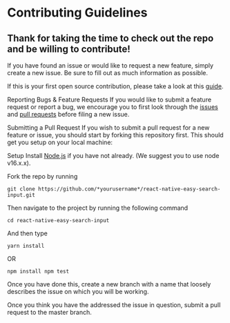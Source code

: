 # Contributing Guidelines

## Thank for taking the time to check out the repo and be willing to contribute!

If you have found an issue or would like to request a new feature, simply create a new issue. Be sure to fill out as much information as possible.

If this is your first open source contribution, please take a look at this [guide](https://github.com/freeCodeCamp/how-to-contribute-to-open-source).

Reporting Bugs & Feature Requests If you would like to submit a feature request or report a bug, we encourage you to first look through the [issues](https://github.com/acgtwentyone/react-native-easy-search-input/issues) and [pull requests](https://github.com/acgtwentyone/react-native-easy-search-input/pulls) before filing a new issue.

Submitting a Pull Request If you wish to submit a pull request for a new feature or issue, you should start by forking this repository first. This should get you setup on your local machine:

Setup Install [Node.js](https://nodejs.org/en/) if you have not already. (We suggest you to use node v16.x.x). 

Fork the repo by running 

```
git clone https://github.com/*yourusername*/react-native-easy-search-input.git
``` 

Then navigate to the project by running the following command 

```
cd react-native-easy-search-input 
```

And then type

```
yarn install
```

OR 

```
npm install npm test
```

Once you have done this, create a new branch with a name that loosely describes the issue on which you will be working. 

Once you think you have the addressed the issue in question, submit a pull request to the master branch.
